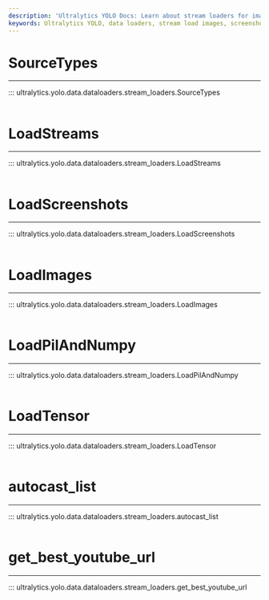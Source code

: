 ```yaml
---
description: 'Ultralytics YOLO Docs: Learn about stream loaders for image and tensor data, as well as autocasting techniques. Check out SourceTypes and more.'
keywords: Ultralytics YOLO, data loaders, stream load images, screenshots, tensor data, autocast list, youtube URL retriever
---
```


# SourceTypes
---
::: ultralytics.yolo.data.dataloaders.stream_loaders.SourceTypes
<br><br>

# LoadStreams
---
::: ultralytics.yolo.data.dataloaders.stream_loaders.LoadStreams
<br><br>

# LoadScreenshots
---
::: ultralytics.yolo.data.dataloaders.stream_loaders.LoadScreenshots
<br><br>

# LoadImages
---
::: ultralytics.yolo.data.dataloaders.stream_loaders.LoadImages
<br><br>

# LoadPilAndNumpy
---
::: ultralytics.yolo.data.dataloaders.stream_loaders.LoadPilAndNumpy
<br><br>

# LoadTensor
---
::: ultralytics.yolo.data.dataloaders.stream_loaders.LoadTensor
<br><br>

# autocast_list
---
::: ultralytics.yolo.data.dataloaders.stream_loaders.autocast_list
<br><br>

# get_best_youtube_url
---
::: ultralytics.yolo.data.dataloaders.stream_loaders.get_best_youtube_url
<br><br>
